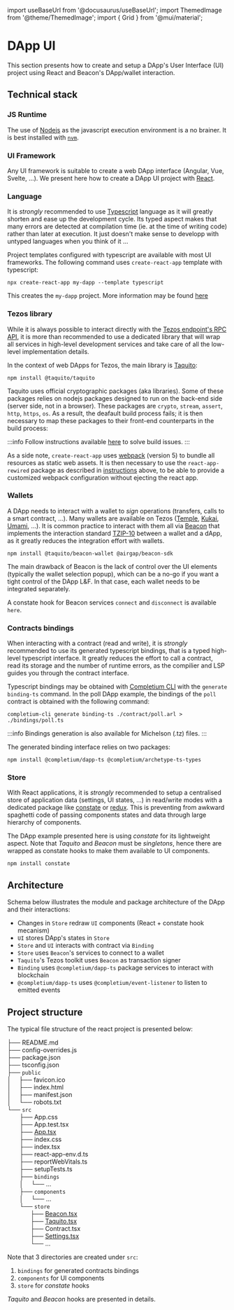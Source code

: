 import useBaseUrl from '@docusaurus/useBaseUrl';
import ThemedImage from '@theme/ThemedImage';
import { Grid } from '@mui/material';

# DApp UI

This section presents how to create and setup a DApp's User Interface (UI) project using React and Beacon's DApp/wallet interaction.

## Technical stack

### JS Runtime

The use of [Nodejs](https://nodejs.org/en/) as the javascript execution environment is a no brainer. It is best installed with [`nvm`](https://github.com/nvm-sh/nvm).

### UI Framework

Any UI framework is suitable to create a web DApp interface (Angular, Vue, Svelte, ...). We present here how to create a DApp UI project with [React](https://reactjs.org/).

### Language

It is *strongly* recommended to use [Typescript](https://www.typescriptlang.org/) language as it will greatly shorten and ease up the development cycle. Its typed aspect makes that many errors are detected at compilation time (ie. at the time of writing code) rather than later at execution. It just doesn't make sense to developp with untyped languages when you think of it ...

Project templates configured with typescript are available with most UI frameworks. The following command uses `create-react-app` template with typescript:

```
npx create-react-app my-dapp --template typescript
```

This creates the `my-dapp` project. More information may be found [here](https://create-react-app.dev/docs/adding-typescript/)

### Tezos library

While it is always possible to interact directly with the [Tezos endpoint's RPC API](https://tezos.gitlab.io/active/rpc.html), it is more than recommended to use a dedicated library that will wrap all services in high-level development services and take care of all the low-level implementation details.

In the context of web DApps for Tezos, the main library is [Taquito](https://tezostaquito.io/):

```
npm install @taquito/taquito
```

Taquito uses official cryptographic packages (aka libraries). Some of these packages relies on nodejs packages designed to run on the back-end side (server side, not in a browser). These packages are `crypto`, `stream`, `assert`, `http`, `https`, `os`. As a result, the deafault build process fails; it is then necessary to map these packages to their front-end counterparts in the build process:

:::info
Follow instructions available [here](https://web3auth.io/docs/troubleshooting/webpack-issues) to solve build issues.
:::

As a side note, `create-react-app` uses [webpack](https://webpack.js.org/) (version 5) to bundle all resources as static web assets. It is then necessary to use the `react-app-rewired` package as described in [instructions](https://web3auth.io/docs/troubleshooting/webpack-issues) above, to be able to provide a customized webpack configuration without ejecting the react app.

### Wallets

A DApp needs to interact with a wallet to *sign* operations (transfers, calls to a smart contract, ...). Many wallets are available on Tezos ([Temple](https://templewallet.com/download/), [Kukai](https://wallet.kukai.app), [Umami](https://umamiwallet.com/), ...). It is common practice to interact with them all via [Beacon](https://docs.walletbeacon.io/) that implements the interaction standard [TZIP-10](https://tzip.tezosagora.org/proposal/tzip-10/) between a wallet and a dApp, as it greatly reduces the integration effort with wallets.

```
npm install @taquito/beacon-wallet @airgap/beacon-sdk
```

The main drawback of Beacon is the lack of control over the UI elements (typically the wallet selection popup), which can be a no-go if you want a tight control of the DApp L&F. In that case, each wallet needs to be integrated separately.

A constate hook for Beacon services `connect` and `disconnect` is available `here`.

### Contracts bindings

When interacting with a contract (read and write), it is *strongly* recommended to use its generated typescript bindings, that is a typed high-level typescript interface. It greatly reduces the effort to call a contract, read its storage and the number of runtime errors, as the compilier and LSP guides you through the contract interface.

Typescript bindings may be obtained with [Completium CLI](https://completium.com/docs/cli) with the `generate binding-ts` command. In the poll DApp example, the bindings of the `poll` contract is obtained with the following command:

```
completium-cli generate binding-ts ./contract/poll.arl > ./bindings/poll.ts
```

:::info
Bindings generation is also available for Michelson (.tz) files.
:::

The generated binding interface relies on two packages:
```
npm install @completium/dapp-ts @completium/archetype-ts-types
```

### Store

With React applications, it is *strongly* recommended to setup a centralised store of application data (settings, UI states, ...) in read/write modes with a dedicated package like [constate](https://www.npmjs.com/package/constate) or [redux](https://react-redux.js.org/). This is preventing from awkward spaghetti code of passing components states and data through large hierarchy of components.

The DApp example presented here is using *constate* for its lightweight aspect. Note that *Taquito* and *Beacon* must be *singletons*, hence there are wrapped as constate hooks to make them available to UI components.

```
npm install constate
```

## Architecture

Schema below illustrates the module and package architecture of the DApp and their interactions:

<Grid container>
<Grid md={1} xs={0} />
<Grid item md={7} xs={12}>
<ThemedImage
  alt="Buld DApp"
  width="100%"
  sources={{
    light: useBaseUrl('img/tutorial/dapp/dapp-light.svg'),
    dark: useBaseUrl('img/tutorial/dapp/dapp-dark.svg'),
  }}
/>
</Grid>
</Grid>

* Changes in `Store` redraw `UI` components (React + constate hook mecanism)
* `UI` stores DApp's states in `Store`
* `Store` and `UI` interacts with contract via `Binding`
* `Store` uses `Beacon`'s services to connect to a wallet
* `Taquito`'s Tezos toolkit uses `Beacon` as transaction signer
* `Binding` uses `@completium/dapp-ts` package services to interact with blockchain
* `@completium/dapp-ts` uses `@completium/event-listener` to listen to emitted events

## Project structure

The typical file structure of the react project is presented below:

<div style={{ lineHeight : '20px', fontFamily: 'Roboto Mono' }}>

├── README.md<br/>
├── config-overrides.js<br/>
├── package.json<br/>
├── tsconfig.json<br/>
├── `public`<br/>
│   &ensp;&ensp;├── favicon.ico<br/>
│   &ensp;&ensp;├── index.html<br/>
│   &ensp;&ensp;├── manifest.json<br/>
│   &ensp;&ensp;└── robots.txt<br/>
└── `src`<br/>
    &ensp;&ensp;&ensp;&ensp;├── App.css<br/>
    &ensp;&ensp;&ensp;&ensp;├── App.test.tsx<br/>
    &ensp;&ensp;&ensp;&ensp;├── [App.tsx](/docs/dapps/dappuiproject/app)<br/>
    &ensp;&ensp;&ensp;&ensp;├── index.css<br/>
    &ensp;&ensp;&ensp;&ensp;├── index.tsx<br/>
    &ensp;&ensp;&ensp;&ensp;├── react-app-env.d.ts<br/>
    &ensp;&ensp;&ensp;&ensp;├── reportWebVitals.ts<br/>
    &ensp;&ensp;&ensp;&ensp;├── setupTests.ts<br/>
    &ensp;&ensp;&ensp;&ensp;├── `bindings`<br/>
    &ensp;&ensp;&ensp;&ensp;│   &ensp;&ensp;└── ...<br/>
    &ensp;&ensp;&ensp;&ensp;├── `components`<br/>
    &ensp;&ensp;&ensp;&ensp;│   &ensp;&ensp;└── ...<br/>
    &ensp;&ensp;&ensp;&ensp;└── `store`<br/>
    &ensp;&ensp;&ensp;&ensp;    &ensp;&ensp;&ensp;├── [Beacon.tsx](/docs/dapps/dappuiproject/beacon)<br/>
    &ensp;&ensp;&ensp;&ensp;    &ensp;&ensp;&ensp;├── [Taquito.tsx](/docs/dapps/dappuiproject/taquito)<br/>
    &ensp;&ensp;&ensp;&ensp;    &ensp;&ensp;&ensp;├── Contract.tsx<br/>
    &ensp;&ensp;&ensp;&ensp;    &ensp;&ensp;&ensp;├── [Settings.tsx](/docs/dapps/dappuiproject/settings)<br/>
    &ensp;&ensp;&ensp;&ensp;    &ensp;&ensp;&ensp;└── ...<br/>

</div>

Note that 3 directories are created under `src`:
1. `bindings` for generated contracts bindings
2. `components` for UI components
3. `store` for *constate* hooks

*Taquito* and *Beacon* hooks are presented in details.

